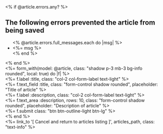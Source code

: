 <div class="container">
  <% if @article.errors.any? %>
    <h2>The following errors prevented the article from being saved</h2>
    <ul>
      <% @article.errors.full_messages.each do |msg| %>
        <li><%= msg %></li>
      <% end %>
    </ul>
  <% end %>
  <div class="row justify-content-center">
    <div class="col-10">
      <%= form_with(model: @article, class: "shadow p-3 mb-3 bg-info rounded", local: true) do |f| %>
        <div class="form-group row">
          <%= f.label :title, class: "col-2 col-form-label text-light" %>
          <div class="col-10">
            <%= f.text_field :title, class: "form-control shadow rounded", placeholder: "Title of article" %>
          </div>
        </div>
        <div class="form-group row">
          <%= f.label :description, class: "col-2 col-form-label text-light" %>
          <div class="col-10"> 
            <%= f.text_area :description, rows: 10, class: "form-control shadow rounded", placeholder: "Description of article" %>
          </div>
        </div>
        <div class="form-group row justify-content-center">
          <%= f.submit class: "btn btn-outline-light btn-lg" %>
        </div>
      <% end %>
    </div>
    <%= link_to '[ Cancel and return to articles listing ]', articles_path, class: "text-info" %>
  </div>
</div> 